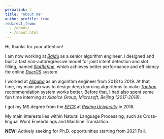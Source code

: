 ```yaml
---
permalink: /
title: "About me"
author_profile: true
redirect_from: 
  - /about/
  - /about.html
---
```


Hi, thanks for your attention!

I am now working at [*Baidu*](https://www.baidu.com/) as a senior algorithm engineer. 
I designed and built a fast non-autoregressive model for joint intent detection and slot filling, 
named [*SlotRefine*](https://arxiv.org/pdf/2010.02693.pdf), which achieves better performance and efficiency for online
[*DuerOS*](https://dueros.baidu.com/en/index.html) system.

I worked at [*Alibaba*](https://www.alibabagroup.com/en/global/home) as an algorithm engineer from 2018 to 2019. 
At that time, my main job was to design deep learning algorithms to make [*Taobao*](https://www.taobao.com/) 
recommendation system works better. Before that, I had also spent some fun time interning at
*XiaoIce Group, Microsoft, Beijing (2017-2018)*.

I got my MS degree from the [*EECS*](https://eecs.pku.edu.cn/Home/HOME.htm) at 
[*Peking University*](http://english.pku.edu.cn/) in 2018. 

My main interests lies within Natural Language Processing, such as Cross-lingual Word Emebddings and Machine Translation.

**NEW:** Actively seeking for Ph.D. opportunities starting from 2021 Fall. 

